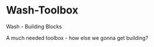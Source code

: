 Wash-Toolbox
============

Wash - Building Blocks

A much needed toolbox - how else we gonna get building?

